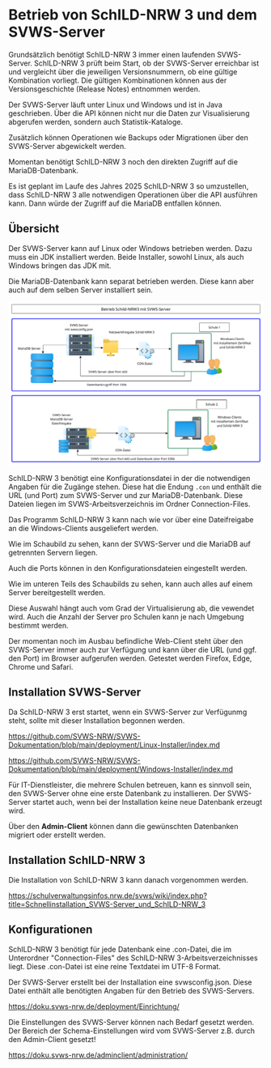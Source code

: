 # Betrieb von SchILD-NRW 3 und dem SVWS-Server

Grundsätzlich benötigt SchILD-NRW 3 immer einen laufenden SVWS-Server.
SchILD-NRW 3 prüft beim Start, ob der SVWS-Server erreichbar ist und vergleicht über die jeweiligen Versionsnummern, ob eine gültige Kombination vorliegt. Die gültigen Kombinationen können aus der Versionsgeschichte (Release Notes) entnommen werden.

Der SVWS-Server läuft unter Linux und Windows und ist in Java geschrieben.
Über die API können nicht nur die Daten zur Visualisierung abgerufen werden, sondern auch Statistik-Kataloge.

Zusätzlich können Operationen wie Backups oder Migrationen über den SVWS-Server abgewickelt werden.

Momentan benötigt SchILD-NRW 3 noch den direkten Zugriff auf die MariaDB-Datenbank.

Es ist geplant im Laufe des Jahres 2025 SchILD-NRW 3 so umzustellen, dass SchILD-NRW 3 alle notwendigen Operationen über die API ausführen kann. Dann würde der Zugriff auf die MariaDB entfallen können.

## Übersicht

Der SVWS-Server kann auf Linux oder Windows betrieben werden. Dazu muss ein JDK installiert werden. Beide Installer, sowohl Linux, als auch Windows bringen das JDK mit.

Die MariaDB-Datenbank kann separat betrieben werden. Diese kann aber auch auf dem selben Server installiert sein.

![Betrieb SchILD 3 im Rechenzentrum](./graphics/Rechenzentrum_Schild-NRW3.png "SchILD3 wird über ein Rechenzentrum betrieben.")

SchILD-NRW 3 benötigt eine Konfigurationsdatei in der die notwendigen Angaben für die Zugänge stehen. Diese hat die Endung ````.con```` und enthält die URL (und Port) zum SVWS-Server und zur MariaDB-Datenbank. Diese Dateien liegen im SVWS-Arbeitsverzeichnis im Ordner Connection-Files.

Das Programm SchILD-NRW 3 kann nach wie vor über eine Dateifreigabe an die Windows-Clients ausgeliefert werden.

Wie im Schaubild zu sehen, kann der SVWS-Server und die MariaDB auf getrennten Servern liegen. 

Auch die Ports können in den Konfigurationsdateien eingestellt werden.

Wie im unteren Teils des Schaubilds zu sehen, kann auch alles auf einem Server bereitgestellt werden.

Diese Auswahl hängt auch vom Grad der Virtualisierung ab, die vewendet wird.
Auch die Anzahl der Server pro Schulen kann je nach Umgebung bestimmt werden.

Der momentan noch im Ausbau befindliche Web-Client steht über den SVWS-Server immer auch zur Verfügung und kann über die URL (und ggf. den Port) im Browser aufgerufen werden. Getestet werden Firefox, Edge, Chrome und Safari.

## Installation SVWS-Server

Da SchILD-NRW 3 erst startet, wenn ein SVWS-Server zur Verfügunmg steht, sollte mit dieser Installation begonnen werden.

https://github.com/SVWS-NRW/SVWS-Dokumentation/blob/main/deployment/Linux-Installer/index.md

https://github.com/SVWS-NRW/SVWS-Dokumentation/blob/main/deployment/Windows-Installer/index.md

Für IT-Dienstleister, die mehrere Schulen betreuen, kann es sinnvoll sein, den SVWS-Server ohne eine erste Datenbank zu installieren.
Der SVWS-Server startet auch, wenn bei der Installation keine neue Datenbank erzeugt wird.

Über den **Admin-Client** können dann die gewünschten Datenbanken migriert oder erstellt werden.

## Installation SchILD-NRW 3

Die Installation von SchILD-NRW 3 kann danach vorgenommen werden.

https://schulverwaltungsinfos.nrw.de/svws/wiki/index.php?title=Schnellinstallation_SVWS-Server_und_SchILD-NRW_3


## Konfigurationen

SchILD-NRW 3 benötigt für jede Datenbank eine .con-Datei, die im Unterordner "Connection-Files" des SchILD-NRW 3-Arbeitsverzeichnisses liegt.
Diese .con-Datei ist eine reine Textdatei im UTF-8 Format.

Der SVWS-Server erstellt bei der Installation eine svwsconfig.json. Diese Datei enthält alle benötigten Angaben für den Betrieb des SVWS-Servers.

https://doku.svws-nrw.de/deployment/Einrichtung/

Die Einstellungen des SVWS-Server können nach Bedarf gesetzt werden.
Der Bereich der Schema-Einstellungen wird vom SVWS-Server z.B. durch den Admin-Client gesetzt!

https://doku.svws-nrw.de/adminclient/administration/
